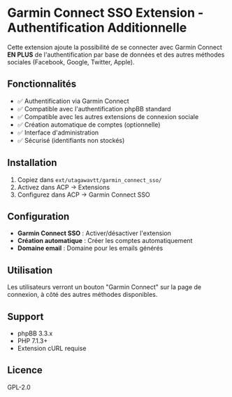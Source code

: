 # Garmin Connect SSO Extension - Authentification Additionnelle

Cette extension ajoute la possibilité de se connecter avec Garmin Connect **EN PLUS** de l'authentification par base de données et des autres méthodes sociales (Facebook, Google, Twitter, Apple).

## Fonctionnalités

- ✅ Authentification via Garmin Connect
- ✅ Compatible avec l'authentification phpBB standard
- ✅ Compatible avec les autres extensions de connexion sociale
- ✅ Création automatique de comptes (optionnelle)
- ✅ Interface d'administration
- ✅ Sécurisé (identifiants non stockés)

## Installation

1. Copiez dans `ext/utagawavtt/garmin_connect_sso/`
2. Activez dans ACP → Extensions
3. Configurez dans ACP → Garmin Connect SSO

## Configuration

- **Garmin Connect SSO** : Activer/désactiver l'extension
- **Création automatique** : Créer les comptes automatiquement
- **Domaine email** : Domaine pour les emails générés

## Utilisation

Les utilisateurs verront un bouton "Garmin Connect" sur la page de connexion, à côté des autres méthodes disponibles.

## Support

- phpBB 3.3.x
- PHP 7.1.3+
- Extension cURL requise

## Licence

GPL-2.0